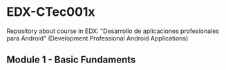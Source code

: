 # EDX-CTec001x
Repository about course in EDX: "Desarrollo de aplicaciones profesionales para Android" (Development Professional Android Applications)

## Module 1 - Basic Fundaments
